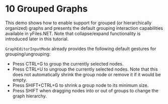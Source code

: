 # 10 Grouped Graphs

This demo shows how to enable support for grouped (or hierarchically organized) 
  graphs and  presents the default grouping interaction capabilities available
  in yFiles.NET. Note that collapse/expand functionality is introduced later in this tutorial.
  

`GraphEditorInputMode` already provides the following 
  default gestures for grouping/ungrouping:
  
- Press CTRL+G to group the currently selected nodes.
- Press CTRL+U to ungroup the currently selected nodes. Note that this 
  does not automatically shrink the group node or remove it if it would be empty.
- Press SHIFT+CTRL+G to shrink a group node to its minimum size.
- Press SHIFT when dragging nodes into or out of groups to change the graph 
  hierarchy.
